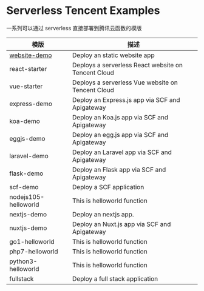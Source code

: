 # Serverless Tencent Examples

一系列可以通过 serverless 直接部署到腾讯云函数的模版

| 模版 | 描述 |
| --- | --- |
| [website-demo](./website-demo) | Deploy an static website app |
| react-starter | Deploys a serverless React website on Tencent Cloud |
| vue-starter | Deploys a serverless Vue website on Tencent Cloud |
| express-demo | Deploy an Express.js app via SCF and Apigateway |
| koa-demo | Deploy an Koa.js app via SCF and Apigateway |
| eggjs-demo | Deploy an egg.js app via SCF and Apigateway |
| laravel-demo | Deploy an Laravel app via SCF and Apigateway |
| flask-demo | Deploy an Flask app via SCF and Apigateway |
| scf-demo | Deploy a SCF application |
| nodejs105-helloworld | This is helloworld function |
| nextjs-demo | Deploy an nextjs app. |
| nuxtjs-demo | Deploy an Nuxt.js app via SCF and Apigateway |
| go1-helloworld | This is helloworld function |
| php7-helloworld | This is helloworld function |
| python3-helloworld | This is helloworld function |
| fullstack | Deploy a full stack application |

